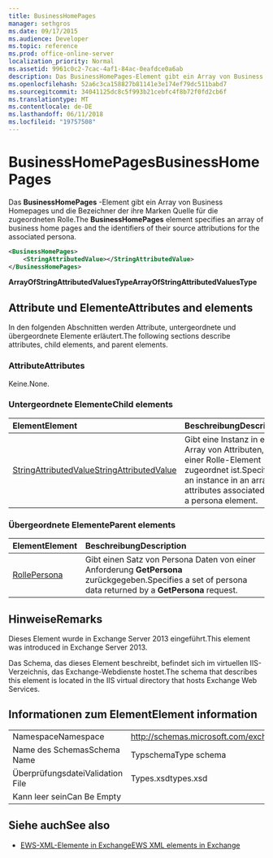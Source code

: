 ```yaml
---
title: BusinessHomePages
manager: sethgros
ms.date: 09/17/2015
ms.audience: Developer
ms.topic: reference
ms.prod: office-online-server
localization_priority: Normal
ms.assetid: 9961c0c2-7cac-4af1-84ac-0eafdce0a6ab
description: Das BusinessHomePages-Element gibt ein Array von Business Homepages und die Bezeichner der ihre Marken Quelle für die zugeordneten Rolle.
ms.openlocfilehash: 52a6c3ca158827b81141e3e174ef79dc511babd7
ms.sourcegitcommit: 34041125dc8c5f993b21cebfc4f8b72f0fd2cb6f
ms.translationtype: MT
ms.contentlocale: de-DE
ms.lasthandoff: 06/11/2018
ms.locfileid: "19757508"
---
```

# <a name="businesshomepages"></a><span data-ttu-id="3b869-103">BusinessHomePages</span><span class="sxs-lookup"><span data-stu-id="3b869-103">BusinessHomePages</span></span>

<span data-ttu-id="3b869-104">Das **BusinessHomePages** -Element gibt ein Array von Business Homepages und die Bezeichner der ihre Marken Quelle für die zugeordneten Rolle.</span><span class="sxs-lookup"><span data-stu-id="3b869-104">The **BusinessHomePages** element specifies an array of business home pages and the identifiers of their source attributions for the associated persona.</span></span> 
  
```XML
<BusinessHomePages>
    <StringAttributedValue></StringAttributedValue>
</BusinessHomePages>
```

 <span data-ttu-id="3b869-105">**ArrayOfStringAttributedValuesType**</span><span class="sxs-lookup"><span data-stu-id="3b869-105">**ArrayOfStringAttributedValuesType**</span></span>
## <a name="attributes-and-elements"></a><span data-ttu-id="3b869-106">Attribute und Elemente</span><span class="sxs-lookup"><span data-stu-id="3b869-106">Attributes and elements</span></span>

<span data-ttu-id="3b869-107">In den folgenden Abschnitten werden Attribute, untergeordnete und übergeordnete Elemente erläutert.</span><span class="sxs-lookup"><span data-stu-id="3b869-107">The following sections describe attributes, child elements, and parent elements.</span></span>
  
### <a name="attributes"></a><span data-ttu-id="3b869-108">Attribute</span><span class="sxs-lookup"><span data-stu-id="3b869-108">Attributes</span></span>

<span data-ttu-id="3b869-109">Keine.</span><span class="sxs-lookup"><span data-stu-id="3b869-109">None.</span></span>
  
### <a name="child-elements"></a><span data-ttu-id="3b869-110">Untergeordnete Elemente</span><span class="sxs-lookup"><span data-stu-id="3b869-110">Child elements</span></span>

|<span data-ttu-id="3b869-111">**Element**</span><span class="sxs-lookup"><span data-stu-id="3b869-111">**Element**</span></span>|<span data-ttu-id="3b869-112">**Beschreibung**</span><span class="sxs-lookup"><span data-stu-id="3b869-112">**Description**</span></span>|
|:-----|:-----|
|[<span data-ttu-id="3b869-113">StringAttributedValue</span><span class="sxs-lookup"><span data-stu-id="3b869-113">StringAttributedValue</span></span>](stringattributedvalue.md) <br/> |<span data-ttu-id="3b869-114">Gibt eine Instanz in ein Array von Attributen, die einer Rolle-Element zugeordnet ist.</span><span class="sxs-lookup"><span data-stu-id="3b869-114">Specifies an instance in an array of attributes associated with a persona element.</span></span>  <br/> |
   
### <a name="parent-elements"></a><span data-ttu-id="3b869-115">Übergeordnete Elemente</span><span class="sxs-lookup"><span data-stu-id="3b869-115">Parent elements</span></span>

|<span data-ttu-id="3b869-116">**Element**</span><span class="sxs-lookup"><span data-stu-id="3b869-116">**Element**</span></span>|<span data-ttu-id="3b869-117">**Beschreibung**</span><span class="sxs-lookup"><span data-stu-id="3b869-117">**Description**</span></span>|
|:-----|:-----|
|[<span data-ttu-id="3b869-118">Rolle</span><span class="sxs-lookup"><span data-stu-id="3b869-118">Persona</span></span>](persona.md) <br/> |<span data-ttu-id="3b869-119">Gibt einen Satz von Persona Daten von einer Anforderung **GetPersona** zurückgegeben.</span><span class="sxs-lookup"><span data-stu-id="3b869-119">Specifies a set of persona data returned by a **GetPersona** request.</span></span>  <br/> |
   
## <a name="remarks"></a><span data-ttu-id="3b869-120">Hinweise</span><span class="sxs-lookup"><span data-stu-id="3b869-120">Remarks</span></span>

<span data-ttu-id="3b869-121">Dieses Element wurde in Exchange Server 2013 eingeführt.</span><span class="sxs-lookup"><span data-stu-id="3b869-121">This element was introduced in Exchange Server 2013.</span></span>
  
<span data-ttu-id="3b869-122">Das Schema, das dieses Element beschreibt, befindet sich im virtuellen IIS-Verzeichnis, das Exchange-Webdienste hostet.</span><span class="sxs-lookup"><span data-stu-id="3b869-122">The schema that describes this element is located in the IIS virtual directory that hosts Exchange Web Services.</span></span>
  
## <a name="element-information"></a><span data-ttu-id="3b869-123">Informationen zum Element</span><span class="sxs-lookup"><span data-stu-id="3b869-123">Element information</span></span>

|||
|:-----|:-----|
|<span data-ttu-id="3b869-124">Namespace</span><span class="sxs-lookup"><span data-stu-id="3b869-124">Namespace</span></span>  <br/> |http://schemas.microsoft.com/exchange/services/2006/types  <br/> |
|<span data-ttu-id="3b869-125">Name des Schemas</span><span class="sxs-lookup"><span data-stu-id="3b869-125">Schema Name</span></span>  <br/> |<span data-ttu-id="3b869-126">Typschema</span><span class="sxs-lookup"><span data-stu-id="3b869-126">Type schema</span></span>  <br/> |
|<span data-ttu-id="3b869-127">Überprüfungsdatei</span><span class="sxs-lookup"><span data-stu-id="3b869-127">Validation File</span></span>  <br/> |<span data-ttu-id="3b869-128">Types.xsd</span><span class="sxs-lookup"><span data-stu-id="3b869-128">types.xsd</span></span>  <br/> |
|<span data-ttu-id="3b869-129">Kann leer sein</span><span class="sxs-lookup"><span data-stu-id="3b869-129">Can Be Empty</span></span>  <br/> ||
   
## <a name="see-also"></a><span data-ttu-id="3b869-130">Siehe auch</span><span class="sxs-lookup"><span data-stu-id="3b869-130">See also</span></span>



- [<span data-ttu-id="3b869-131">EWS-XML-Elemente in Exchange</span><span class="sxs-lookup"><span data-stu-id="3b869-131">EWS XML elements in Exchange</span></span>](ews-xml-elements-in-exchange.md)

